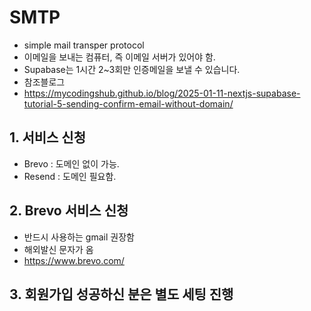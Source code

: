 # SMTP

- simple mail transper protocol
- 이메일을 보내는 컴퓨터, 즉 이메일 서버가 있어야 함.
- Supabase는 1시간 2~3회만 인증메일을 보낼 수 있습니다.
- 참조블로그
- https://mycodingshub.github.io/blog/2025-01-11-nextjs-supabase-tutorial-5-sending-confirm-email-without-domain/

## 1. 서비스 신청

- Brevo : 도메인 없이 가능.
- Resend : 도메인 필요함.

## 2. Brevo 서비스 신청

- 반드시 사용하는 gmail 권장함
- 해외발신 문자가 옴
- https://www.brevo.com/

## 3. 회원가입 성공하신 분은 별도 세팅 진행
